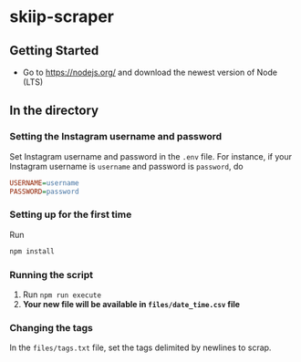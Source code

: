 # skiip-scraper

## Getting Started
* Go to https://nodejs.org/ and download the newest version of Node (LTS)


## In the directory

### Setting the Instagram username and password
Set Instagram username and password in the `.env` file. For instance, if your Instagram username is `username` and password is `password`, do
```ini
USERNAME=username
PASSWORD=password
```

### Setting up for the first time
Run 
```sh
npm install
```

### Running the script
1. Run `npm run execute`
2. **Your new file will be available in `files/date_time.csv` file**


### Changing the tags
In the `files/tags.txt` file, set the tags delimited by newlines to scrap.


